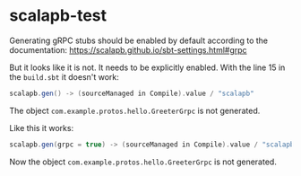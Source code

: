# scalapb-test

Generating gRPC stubs should be enabled by default according to the documentation: https://scalapb.github.io/sbt-settings.html#grpc

But it looks like it is not. It needs to be explicitly enabled. With the line 15 in the `build.sbt` it doesn't work:

```scala
scalapb.gen() -> (sourceManaged in Compile).value / "scalapb"
```

The object `com.example.protos.hello.GreeterGrpc` is not generated.

Like this it works:

```scala
scalapb.gen(grpc = true) -> (sourceManaged in Compile).value / "scalapb"
```

Now the object `com.example.protos.hello.GreeterGrpc` is not generated.
